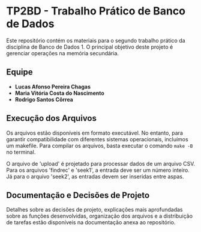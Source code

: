 # TP2BD - Trabalho Prático de Banco de Dados
Este repositório contém os materiais para o segundo trabalho prático da disciplina de Banco de Dados 1. O principal objetivo deste projeto é gerenciar operações na memória secundária.

## Equipe
- **Lucas Afonso Pereira Chagas**
- **Maria Vitória Costa do Nascimento**
- **Rodrigo Santos Côrrea**

## Execução dos Arquivos
Os arquivos estão disponíveis em formato executável. No entanto, para garantir compatibilidade com diferentes sistemas operacionais, incluímos um makefile. Para compilar os arquivos, basta executar o comando `make -B` no terminal.

O arquivo de 'upload' é projetado para processar dados de um arquivo CSV. Para os arquivos 'findrec' e 'seek1', a entrada deve ser um número inteiro. Já para o arquivo 'seek2', as entradas devem ser inseridas entre aspas.

## Documentação e Decisões de Projeto
Detalhes sobre as decisões de projeto, explicações mais aprofundadas sobre as funções desenvolvidas, organização dos arquivos e a distribuição de tarefas estão disponíveis na documentação anexa ao repositório.
